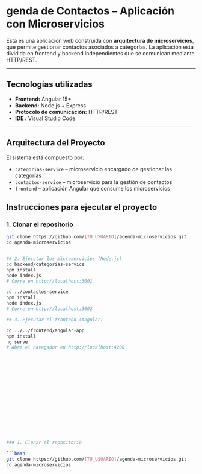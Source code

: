 # genda de Contactos – Aplicación con Microservicios

Esta es una aplicación web construida con **arquitectura de microservicios**, que permite gestionar contactos asociados a categorías. La aplicación está dividida en frontend y backend independientes que se comunican mediante HTTP/REST.

---

## Tecnologías utilizadas

- **Frontend:** Angular 15+
- **Backend:** Node.js + Express
- **Protocolo de comunicación:** HTTP/REST
- **IDE :** Visual Studio Code

---

## Arquitectura del Proyecto

El sistema está compuesto por:

- `categorias-service` – microservicio encargado de gestionar las categorías
- `contactos-service` – microservicio para la gestión de contactos
- `frontend` – aplicación Angular que consume los microservicios

## Instrucciones para ejecutar el proyecto

### 1. Clonar el repositorio

````bash
git clone https://github.com/[TU_USUARIO]/agenda-microservicios.git
cd agenda-microservicios


## 2. Ejecutar los microservicios (Node.js)
cd backend/categorias-service
npm install
node index.js
# Corre en http://localhost:3001

cd ../contactos-service
npm install
node index.js
# Corre en http://localhost:3002

## 3. Ejecutar el frontend (Angular)

cd ../../frontend/angular-app
npm install
ng serve
# Abre el navegador en http://localhost:4200

















### 1. Clonar el repositorio

```bash
git clone https://github.com/[TU_USUARIO]/agenda-microservicios.git
cd agenda-microservicios



````
